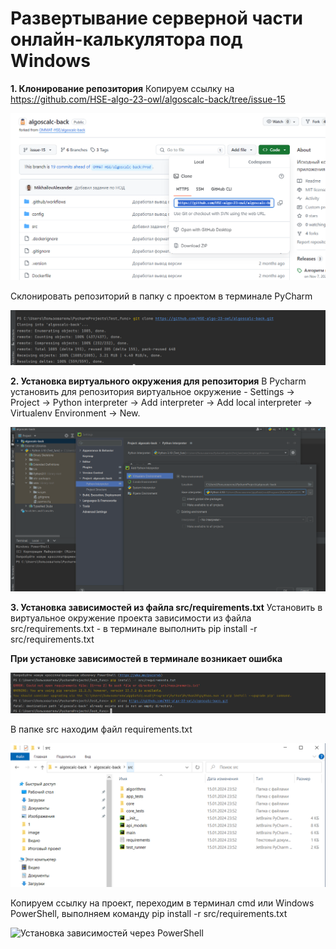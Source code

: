 # Развертывание серверной части онлайн-калькулятора под Windows

**1. Клонирование репозитория** 
Копируем ссылку на https://github.com/HSE-algo-23-owl/algoscalc-back/tree/issue-15

![Ссылка на репозиторий](https://github.com/HSE-algo-23-owl/docs/blob/main/images/srv1.PNG)

Склонировать репозиторий в папку с проектом в терминале PyCharm

![Терминал PyCharm](images/srv11.png)


**2. Установка виртуального окружения для репозитория**
В Pycharm установить для репозитория виртуальное окружение - 
Settings -> Project -> Python interpreter -> Add interpreter -> Add local interpreter -> Virtualenv Environment -> New.

![Виртуальное окружение проекта algoscalc-back](images/srv2.png)

**3. Установка зависимостей из файла src/requirements.txt**
Установить в виртуальное окружение проекта зависимости из файла src/requirements.txt - в терминале выполнить pip install -r src/requirements.txt

**При установке зависимостей в терминале возникает ошибка**

 ![Виртуальное окружение проекта algoscalc-back](images/srv22.png)

 В папке src находим файл requirements.txt

 ![Файл requirements.txt](images/srv3.png)

 Копируем ссылку на проект, переходим в терминал cmd или Windows PowerShell, выполняем команду pip install -r src/requirements.txt

  ![Установка зависимостей через PowerShell](images/srv31.png)


